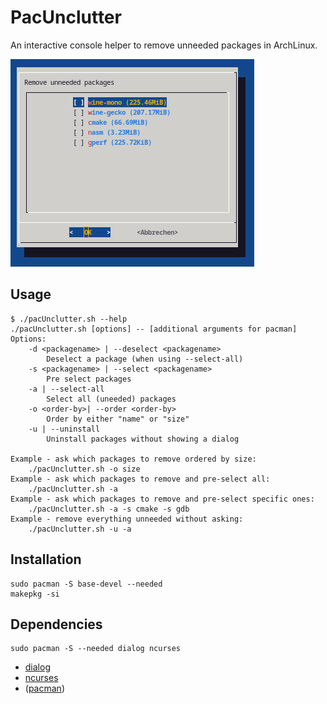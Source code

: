 # PacUnclutter
An interactive console helper to remove unneeded packages in ArchLinux.

![](screen.png)

## Usage

```
$ ./pacUnclutter.sh --help
./pacUnclutter.sh [options] -- [additional arguments for pacman]
Options:
	-d <packagename> | --deselect <packagename>
		Deselect a package (when using --select-all)
	-s <packagename> | --select <packagename>
		Pre select packages
	-a | --select-all
		Select all (uneeded) packages
	-o <order-by>| --order <order-by>
		Order by either "name" or "size"
	-u | --uninstall
		Uninstall packages without showing a dialog

Example - ask which packages to remove ordered by size:
	./pacUnclutter.sh -o size
Example - ask which packages to remove and pre-select all:
	./pacUnclutter.sh -a
Example - ask which packages to remove and pre-select specific ones:
	./pacUnclutter.sh -a -s cmake -s gdb
Example - remove everything unneeded without asking:
	./pacUnclutter.sh -u -a
```

## Installation

```
sudo pacman -S base-devel --needed
makepkg -si
```

## Dependencies

```
sudo pacman -S --needed dialog ncurses
``` 

- [dialog](https://archlinux.org/packages/core/x86_64/dialog/)
- [ncurses](https://archlinux.org/packages/core/x86_64/ncurses/)
- ([pacman](https://archlinux.org/packages/core/x86_64/pacman/))
